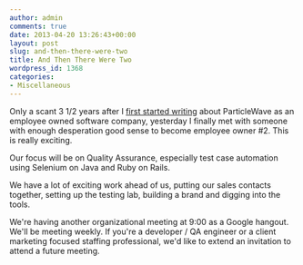 ```yaml
---
author: admin
comments: true
date: 2013-04-20 13:26:43+00:00
layout: post
slug: and-then-there-were-two
title: And Then There Were Two
wordpress_id: 1368
categories:
- Miscellaneous
---
```


Only a scant 3 1/2 years after I [first started writing](http://www.particlewave.com/2009/11/01/employee-owned-software-company/) about ParticleWave as an employee owned software company, yesterday I finally met with someone with enough desperation good sense to become employee owner #2. This is really exciting.

Our focus will be on Quality Assurance, especially test case automation using Selenium on Java and Ruby on Rails.

We have a lot of exciting work ahead of us, putting our sales contacts together, setting up the testing lab, building a brand and digging into the tools.

We're having another organizational meeting at 9:00 as a Google hangout. We'll be meeting weekly. If you're a developer / QA engineer or a client marketing focused staffing professional, we'd like to extend an invitation to attend a future meeting.
